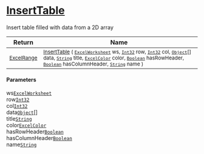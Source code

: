 # [InsertTable](./ExcelHelper-100664032.md)

Insert table filled with data from a 2D array

| Return | Name | 
| --- | --- | 
| <sub>[ExcelRange](./ExcelHelper-100664032.md)</sub>| <sub>[InsertTable](./ExcelHelper-100664032.md) ( [`ExcelWorksheet`](./ExcelHelper-100664032.md) ws, [`Int32`](https://docs.microsoft.com/en-us/dotnet/api/System.Int32) row, [`Int32`](https://docs.microsoft.com/en-us/dotnet/api/System.Int32) col, [`Object`](https://docs.microsoft.com/en-us/dotnet/api/System.Object)[] data, [`String`](https://docs.microsoft.com/en-us/dotnet/api/System.String) title, [`ExcelColor`](./../Excel/ExcelColor.md) color, [`Boolean`](https://docs.microsoft.com/en-us/dotnet/api/System.Boolean) hasRowHeader, [`Boolean`](https://docs.microsoft.com/en-us/dotnet/api/System.Boolean) hasColumnHeader, [`String`](https://docs.microsoft.com/en-us/dotnet/api/System.String) name )</sub>| <br>


#### Parameters
 ws[`ExcelWorksheet`](./ExcelHelper-100664032.md)<br> row[`Int32`](https://docs.microsoft.com/en-us/dotnet/api/System.Int32)<br> col[`Int32`](https://docs.microsoft.com/en-us/dotnet/api/System.Int32)<br> data[`Object`](https://docs.microsoft.com/en-us/dotnet/api/System.Object)[]<br> title[`String`](https://docs.microsoft.com/en-us/dotnet/api/System.String)<br> color[`ExcelColor`](./../Excel/ExcelColor.md)<br> hasRowHeader[`Boolean`](https://docs.microsoft.com/en-us/dotnet/api/System.Boolean)<br> hasColumnHeader[`Boolean`](https://docs.microsoft.com/en-us/dotnet/api/System.Boolean)<br> name[`String`](https://docs.microsoft.com/en-us/dotnet/api/System.String)